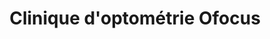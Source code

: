 ---
title: "Clinique d'optométrie Ofocus"
url: /lancienne-lorette/clinique-doptometrie-ofocus/
shop: Optiker
---